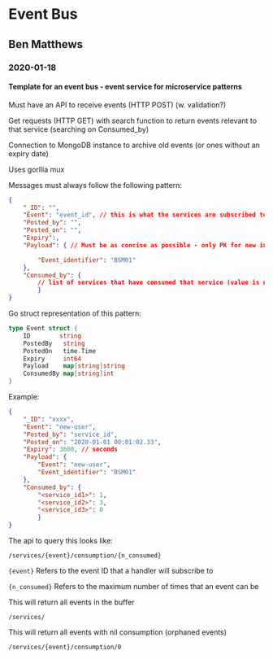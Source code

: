# Event Bus

## Ben Matthews 

### 2020-01-18

#### Template for an event bus - event service for microservice patterns

Must have an API to receive events (HTTP POST) (w. validation?)

Get requests (HTTP GET) with search function to return events relevant to that service (searching on Consumed_by)

Connection to MongoDB instance to archive old events (or ones without an expiry date)

Uses gorllia mux

Messages must always follow the following pattern:

``` JSON
{
    "_ID": "",
    "Event": "event_id", // this is what the services are subscribed to
    "Posted_by": "",
    "Posted_on": "",
    "Expiry":,
    "Payload": { // Must be as concise as possible - only PK for new information

        "Event_identifier": "BSM01"
    },
    "Consumed_by": {
        // list of services that have consumed that service (value is number of times)
        }
}
```

Go struct representation of this pattern:

``` Go
type Event struct {
    ID        string
    PostedBy   string
    PostedOn   time.Time
    Expiry     int64
    Payload    map[string]string
    ConsumedBy map[string]int
}
```

Example:

``` JSON
{
    "_ID": "xxxx",
    "Event": "new-user",
    "Posted_by": "service_id",
    "Posted_on": "2020-01-01 00:01:02.33",
    "Expiry": 3600, // seconds
    "Payload": {
        "Event": "new-user",
        "Event_identifier": "BSM01"
    },
    "Consumed_by": {
        "<service_id1>": 1,
        "<service_id2>": 3,
        "<service_id3>": 0
        }
}
```

The api to query this looks like:

``` HTTP
/services/{event}/consumption/{n_consumed}
```

`{event}` Refers to the event ID that a handler will subscribe to

`{n_consumed}` Refers to the maximum number of times that an event can be 

This will return all events in the buffer

``` HTTP
/services/
```

This will return all events with nil consumption (orphaned events)

``` HTTP
/services/{event}/consumption/0
```
